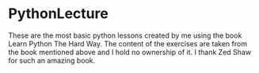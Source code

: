 # PythonLecture
These are the most basic python lessons created by me using the book Learn Python The Hard Way. The content of the exercises
are taken from the book mentioned above and I hold no ownership of it. I thank Zed Shaw for such an amazing book. 
